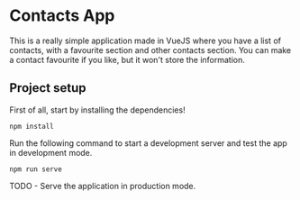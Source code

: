 # Contacts App

This is a really simple application made in VueJS where you have a list of contacts, with a favourite section and other contacts section.
You can make a contact favourite if you like, but it won't store the information.

## Project setup
First of all, start by installing the dependencies!
```
npm install
```
Run the following command to start a development server and test the app in development mode.
```
npm run serve
```

TODO - Serve the application in production mode.
